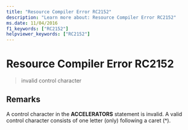 ```yaml
---
title: "Resource Compiler Error RC2152"
description: "Learn more about: Resource Compiler Error RC2152"
ms.date: 11/04/2016
f1_keywords: ["RC2152"]
helpviewer_keywords: ["RC2152"]
---
```

# Resource Compiler Error RC2152

> invalid control character

## Remarks

A control character in the **ACCELERATORS** statement is invalid. A valid control character consists of one letter (only) following a caret (**^**).
